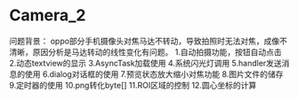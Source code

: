 # Camera_2
问题背景：
oppo部分手机摄像头对焦马达不转动，导致拍照时无法对焦，成像不清晰，原因分析是马达转动的线性变化有问题。
1.自动拍摄功能，按钮自动点击
2.动态textview的显示
3.AsyncTask加载使用
4.系统闪光灯调用
5.handler发送消息的使用
6.dialog对话框的使用
7.预览状态放大缩小对焦功能
8.图片文件的储存
9.定时器的使用
10.png转化byte[]
11.ROI区域的控制
12.圆心坐标的计算
